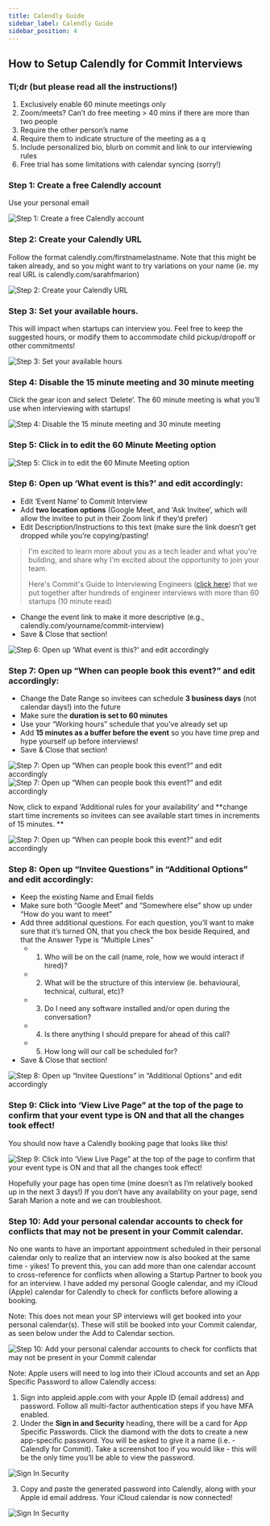 ```yaml
---
title: Calendly Guide
sidebar_label: Calendly Guide
sidebar_position: 4
---
```


## How to Setup Calendly for Commit Interviews

### Tl;dr (but please read all the instructions!)
1. Exclusively enable 60 minute meetings only
2. Zoom/meets? Can’t do free meeting > 40 mins if there are more than two people 
3. Require the other person’s name
4. Require them to indicate structure of the meeting as a q
5. Include personalized bio, blurb on commit and link to our interviewing rules
6. Free trial has some limitations with calendar syncing (sorry!)
 
### Step 1: Create a free Calendly account
Use your personal email

![Step 1: Create a free Calendly account](./Calendly1.png)

### Step 2: Create your Calendly URL
Follow the format calendly.com/firstnamelastname. Note that this might be taken already, and so you might want to try variations on your name (ie. my real URL is calendly.com/sarahfmarion)

![Step 2: Create your Calendly URL](./Calendly2.png)

### Step 3: Set your available hours.
This will impact when startups can interview you. Feel free to keep the suggested hours, or modify them to accommodate child pickup/dropoff or other commitments!

![Step 3: Set your available hours](./Calendly3.png)

### Step 4: Disable the 15 minute meeting and 30 minute meeting 
Click the gear icon and select ‘Delete’. The 60 minute meeting is what you’ll use when interviewing with startups!

![Step 4: Disable the 15 minute meeting and 30 minute meeting](./Calendly4.png)

### Step 5: Click in to edit the 60 Minute Meeting option

![Step 5: Click in to edit the 60 Minute Meeting option](./Calendly5.png)

### Step 6: Open up ‘What event is this?’ and edit accordingly:
- Edit ‘Event Name’ to Commit Interview
- Add **two location options** (Google Meet, and ‘Ask Invitee’, which will allow the invitee to put in their Zoom link if they’d prefer)
- Edit Description/Instructions to this text (make sure the link doesn’t get dropped while you’re copying/pasting!
> I'm excited to learn more about you as a tech leader and what you're building, and share why I'm excited about the opportunity to join your team.
> 
> Here's Commit's Guide to Interviewing Engineers ([click here](https://docs.commit.dev/sps/commit-interviews#guide-to-interviewing-commit-developers)) that we put together after hundreds of engineer interviews with more than 60 startups (10 minute read)

- Change the event link to make it more descriptive (e.g., calendly.com/yourname/commit-interview)
- Save & Close that section!

![Step 6: Open up ‘What event is this?’ and edit accordingly](./Calendly6.png)

### Step 7: Open up “When can people book this event?” and edit accordingly:
- Change the Date Range so invitees can schedule **3 business days** (not calendar days!) into the future
- Make sure the **duration is set to 60 minutes**
- Use your “Working hours” schedule that you’ve already set up
- Add **15 minutes as a buffer before the event** so you have time prep and hype yourself up before interviews!
- Save & Close that section!

![Step 7: Open up “When can people book this event?” and edit accordingly](./Calendly7.png)
![Step 7: Open up “When can people book this event?” and edit accordingly](./Calendly7-1.png)

Now, click to expand ‘Additional rules for your availability’ and **change start time increments so invitees can see available start times in increments of 15 minutes.
**

![Step 7: Open up “When can people book this event?” and edit accordingly](./Calendly7-2.png)

### Step 8: Open up “Invitee Questions” in “Additional Options” and edit accordingly: 
- Keep the existing Name and Email fields
- Make sure both “Google Meet” and “Somewhere else” show up under “How do you want to meet”
- Add three additional questions. For each question, you’ll want to make sure that it’s turned ON, that you check the box beside Required, and that the Answer Type is “Multiple Lines”
  - 1) Who will be on the call (name, role, how we would interact if hired)?
  - 2) What will be the structure of this interview (ie. behavioural, technical, cultural, etc)?
  - 3) Do I need any software installed and/or open during the conversation?
  - 4) Is there anything I should prepare for ahead of this call?
  - 5) How long will our call be scheduled for?
- Save & Close that section!

![Step 8: Open up “Invitee Questions” in “Additional Options” and edit accordingly](./Calendly8.png)

### Step 9: Click into ‘View Live Page” at the top of the page to confirm that your event type is ON and that all the changes took effect! 
You should now have a Calendly booking page that looks like this!

![Step 9: Click into ‘View Live Page” at the top of the page to confirm that your event type is ON and that all the changes took effect!](./Calendly9.png)

Hopefully your page has open time (mine doesn’t as I’m relatively booked up in the next 3 days!) If you don’t have any availability on your page, send Sarah Marion a note and we can troubleshoot.

### Step 10: Add your personal calendar accounts to check for conflicts that may not be present in your Commit calendar. 

No one wants to have an important appointment scheduled in their personal calendar only to realize that an interview now is also booked at the same time - yikes! To prevent this, you can add more than one calendar account to cross-reference for conflicts when allowing a Startup Partner to book you for an interview. I have added my personal Google calendar, and my iCloud (Apple) calendar for Calendly to check for conflicts before allowing a booking.

Note: This does not mean your SP interviews will get booked into your personal calendar(s).  These will still be booked into your Commit calendar, as seen below under the Add to Calendar section.

![Step 10: Add your personal calendar accounts to check for conflicts that may not be present in your Commit calendar](./Calendly10.png)

Note: Apple users will need to log into their iCloud accounts and set an App Specific Password to allow Calendly access:

1. Sign into appleid.apple.com with your Apple ID (email address) and password. Follow all multi-factor authentication steps if you have MFA enabled.
2. Under the **Sign in and Security** heading, there will be a card for App Specific Passwords. Click the diamond with the dots to create a new app-specific password. You will be asked to give it a name (i.e. - Calendly for Commit). Take a screenshot too if you would like - this will be the only time you’ll be able to view the password.

![Sign In Security](./CalendlySignInSecurity.png)

3. Copy and paste the generated password into Calendly, along with your Apple id email address. Your iCloud calendar is now connected!

![Sign In Security](./CalendlySignInSecurity1.png)

